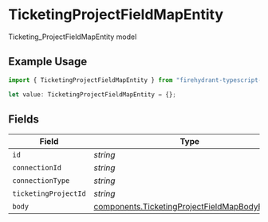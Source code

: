 # TicketingProjectFieldMapEntity

Ticketing_ProjectFieldMapEntity model

## Example Usage

```typescript
import { TicketingProjectFieldMapEntity } from "firehydrant-typescript-sdk/models/components";

let value: TicketingProjectFieldMapEntity = {};
```

## Fields

| Field                                                                                                            | Type                                                                                                             | Required                                                                                                         | Description                                                                                                      |
| ---------------------------------------------------------------------------------------------------------------- | ---------------------------------------------------------------------------------------------------------------- | ---------------------------------------------------------------------------------------------------------------- | ---------------------------------------------------------------------------------------------------------------- |
| `id`                                                                                                             | *string*                                                                                                         | :heavy_minus_sign:                                                                                               | N/A                                                                                                              |
| `connectionId`                                                                                                   | *string*                                                                                                         | :heavy_minus_sign:                                                                                               | N/A                                                                                                              |
| `connectionType`                                                                                                 | *string*                                                                                                         | :heavy_minus_sign:                                                                                               | N/A                                                                                                              |
| `ticketingProjectId`                                                                                             | *string*                                                                                                         | :heavy_minus_sign:                                                                                               | N/A                                                                                                              |
| `body`                                                                                                           | [components.TicketingProjectFieldMapBodyEntity](../../models/components/ticketingprojectfieldmapbodyentity.md)[] | :heavy_minus_sign:                                                                                               | N/A                                                                                                              |